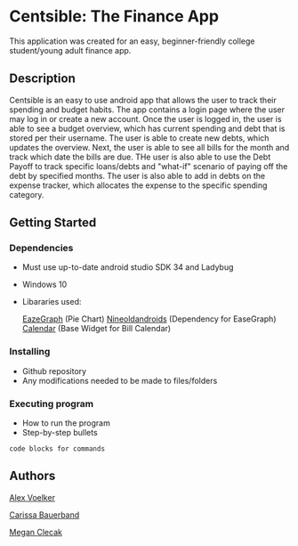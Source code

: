 # Centsible: The Finance App

This application was created for an easy, beginner-friendly college student/young adult finance app. 

## Description

Centsible is an easy to use android app that allows the user to track their spending and budget habits. The app contains a login page where the user may log in or create a new account. Once the user is logged in, the user is able to see a budget overview, which has current spending and debt that is stored per their username. The user is able to create new debts, which updates the overview. Next, the user is able to see all bills for the month and track which date the bills are due. THe user is also able to use the Debt Payoff to track specific loans/debts and "what-if" scenario of paying off the debt by specified months. The user is also able to add in debts on the expense tracker, which allocates the expense to the specific spending category. 

## Getting Started

### Dependencies

* Must use up-to-date android studio SDK 34 and Ladybug 
* Windows 10
* Libararies used:

    [EazeGraph](https://github.com/paulroehr/EazeGraph) (Pie Chart)
    [Nineoldandroids](https://mvnrepository.com/artifact/com.nineoldandroids/library/2.4.0) (Dependency for EaseGraph)
    [Calendar](https://github.com/kizitonwose/Calendar) (Base Widget for Bill Calendar)

### Installing

* Github repository 
* Any modifications needed to be made to files/folders

### Executing program

* How to run the program
* Step-by-step bullets
```
code blocks for commands
```

## Authors

[Alex Voelker](voelker0@purdue.edu) 

[Carissa Bauerband](cbauerba@purdue.edu)

[Megan Clecak](mclecak@purdue.edu)
